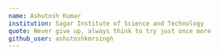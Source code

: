 ```yaml
---
name: Ashutosh Kumar
institution: Sagar Institute of Science and Technology 
quote: Never give up, always think to try just once more
github_user: ashutoshkmrsingh
---
```

